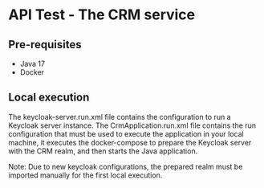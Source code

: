 # API Test - The CRM service

## Pre-requisites
- Java 17
- Docker

## Local execution
The keycloak-server.run.xml file contains the configuration to run a Keycloak server instance.
The CrmApplication.run.xml file contains the run configuration that must be used to execute the application in your local machine, it executes the docker-compose to prepare the Keycloak server with the CRM realm, and then starts the Java application.

Note: Due to new keycloak configurations, the prepared realm must be imported manually for the first local execution.

